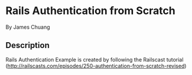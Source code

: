 # Rails Authentication from Scratch

By James Chuang

## Description
Rails Authentication Example is created by following the Railscast tutorial (http://railscasts.com/episodes/250-authentication-from-scratch-revised)
